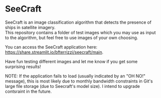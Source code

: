 # SeeCraft

SeeCraft is an image classification algorithm that detects the presence of ships in satellite imagery.   
This repository contains a folder of test images which you may use as input to the algorithm, but feel free to use images of your own choosing.    
   
You can access the SeeCraft application here: https://share.streamlit.io/bfterrizzi/seecraft/main.
   
Have fun testing different images and let me know if you get some surprising results!   
   
NOTE: If the application fails to load (usually indicated by an "OH NO!" message), this is most likely due to monthly bandwidth constraints in Git's large file storage (due to Seecraft's model size). I intend to upgrade contsraint in the future. 

